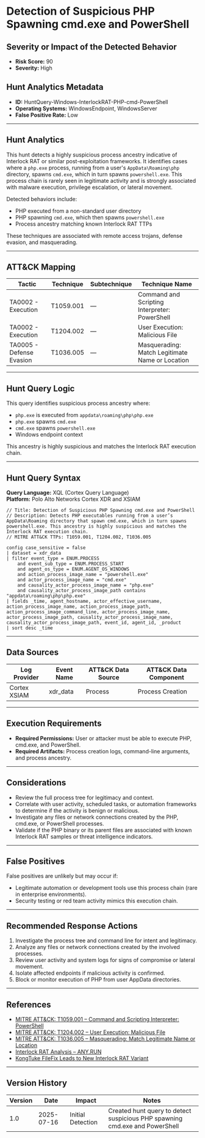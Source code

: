 # Detection of Suspicious PHP Spawning cmd.exe and PowerShell

## Severity or Impact of the Detected Behavior
- **Risk Score:** 90
- **Severity:** High

## Hunt Analytics Metadata

- **ID:** HuntQuery-Windows-InterlockRAT-PHP-cmd-PowerShell
- **Operating Systems:** WindowsEndpoint, WindowsServer
- **False Positive Rate:** Low

---

## Hunt Analytics

This hunt detects a highly suspicious process ancestry indicative of Interlock RAT or similar post-exploitation frameworks. It identifies cases where a `php.exe` process, running from a user's `AppData\Roaming\php` directory, spawns `cmd.exe`, which in turn spawns `powershell.exe`. This process chain is rarely seen in legitimate activity and is strongly associated with malware execution, privilege escalation, or lateral movement.

Detected behaviors include:

- PHP executed from a non-standard user directory
- PHP spawning `cmd.exe`, which then spawns `powershell.exe`
- Process ancestry matching known Interlock RAT TTPs

These techniques are associated with remote access trojans, defense evasion, and masquerading.

---

## ATT&CK Mapping

| Tactic                        | Technique   | Subtechnique | Technique Name                                 |
|------------------------------|-------------|--------------|-----------------------------------------------|
| TA0002 - Execution           | T1059.001   | —            | Command and Scripting Interpreter: PowerShell |
| TA0002 - Execution           | T1204.002   | —            | User Execution: Malicious File                |
| TA0005 - Defense Evasion     | T1036.005   | —            | Masquerading: Match Legitimate Name or Location |

---

## Hunt Query Logic

This query identifies suspicious process ancestry where:

- `php.exe` is executed from `appdata\roaming\php\php.exe`
- `php.exe` spawns `cmd.exe`
- `cmd.exe` spawns `powershell.exe`
- Windows endpoint context

This ancestry is highly suspicious and matches the Interlock RAT execution chain.

---

## Hunt Query Syntax

**Query Language:** XQL (Cortex Query Language)  
**Platform:** Polo Alto Networks Cortex XDR and XSIAM

```xql
// Title: Detection of Suspicious PHP Spawning cmd.exe and PowerShell
// Description: Detects PHP executables running from a user’s AppData\Roaming directory that spawn cmd.exe, which in turn spawns powershell.exe. This ancestry is highly suspicious and matches the Interlock RAT execution chain.
// MITRE ATT&CK TTPs: T1059.001, T1204.002, T1036.005

config case_sensitive = false 
| dataset = xdr_data 
| filter event_type = ENUM.PROCESS 
    and event_sub_type = ENUM.PROCESS_START 
    and agent_os_type = ENUM.AGENT_OS_WINDOWS 
    and action_process_image_name = "powershell.exe" 
    and actor_process_image_name = "cmd.exe" 
    and causality_actor_process_image_name = "php.exe" 
    and causality_actor_process_image_path contains "appdata\roaming\php\php.exe" 
| fields _time, agent_hostname, actor_effective_username, action_process_image_name, action_process_image_path, action_process_image_command_line, actor_process_image_name, actor_process_image_path, causality_actor_process_image_name, causality_actor_process_image_path, event_id, agent_id, _product 
| sort desc _time 
```

---

## Data Sources

| Log Provider   | Event Name       | ATT&CK Data Source  | ATT&CK Data Component  |
|----------------|------------------|---------------------|------------------------|
| Cortex XSIAM   | xdr_data         | Process             | Process Creation       |

---

## Execution Requirements

- **Required Permissions:** User or attacker must be able to execute PHP, cmd.exe, and PowerShell.
- **Required Artifacts:** Process creation logs, command-line arguments, and process ancestry.

---

## Considerations

- Review the full process tree for legitimacy and context.
- Correlate with user activity, scheduled tasks, or automation frameworks to determine if the activity is benign or malicious.
- Investigate any files or network connections created by the PHP, cmd.exe, or PowerShell processes.
- Validate if the PHP binary or its parent files are associated with known Interlock RAT samples or threat intelligence indicators.

---

## False Positives

False positives are unlikely but may occur if:

- Legitimate automation or development tools use this process chain (rare in enterprise environments).
- Security testing or red team activity mimics this execution chain.

---

## Recommended Response Actions

1. Investigate the process tree and command line for intent and legitimacy.
2. Analyze any files or network connections created by the involved processes.
3. Review user activity and system logs for signs of compromise or lateral movement.
4. Isolate affected endpoints if malicious activity is confirmed.
5. Block or monitor execution of PHP from user AppData directories.

---

## References

- [MITRE ATT&CK: T1059.001 – Command and Scripting Interpreter: PowerShell](https://attack.mitre.org/techniques/T1059/001/)
- [MITRE ATT&CK: T1204.002 – User Execution: Malicious File](https://attack.mitre.org/techniques/T1204/002/)
- [MITRE ATT&CK: T1036.005 – Masquerading: Match Legitimate Name or Location](https://attack.mitre.org/techniques/T1036/005/)
- [Interlock RAT Analysis – ANY.RUN](https://any.run/malware-trends/interlock)
- [KongTuke FileFix Leads to New Interlock RAT Variant](https://thedfirreport.com/2025/07/14/kongtuke-filefix-leads-to-new-interlock-rat-variant/)

---

## Version History

| Version | Date       | Impact            | Notes                                                                                      |
|---------|------------|-------------------|--------------------------------------------------------------------------------------------|
| 1.0     | 2025-07-16 | Initial Detection | Created hunt query to detect suspicious PHP spawning cmd.exe and PowerShell                 |

